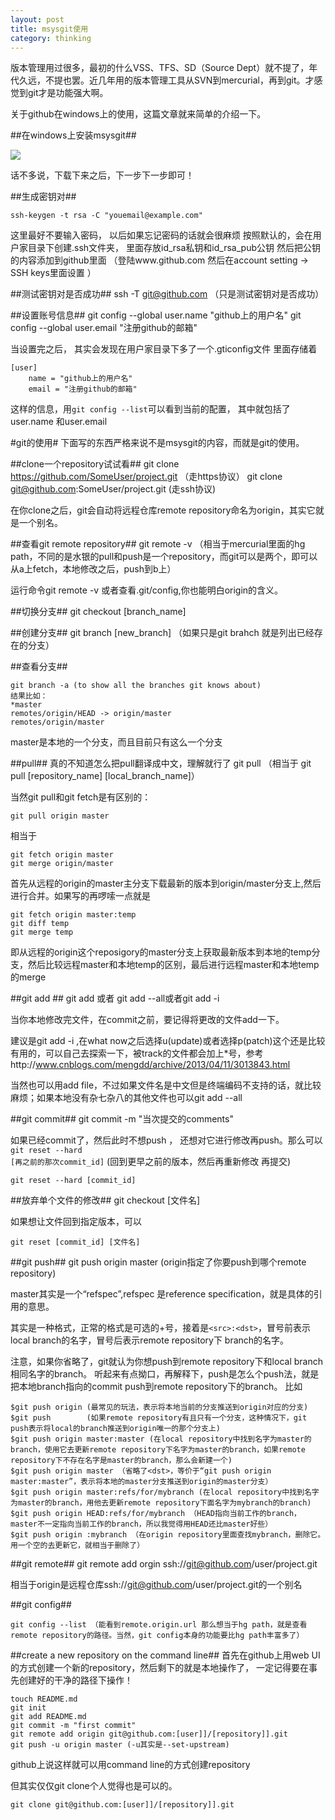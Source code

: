 ```yaml
---
layout: post
title: msysgit使用
category: thinking
---
```

版本管理用过很多，最初的什么VSS、TFS、SD（Source Dept）就不提了，年代久远，不提也罢。近几年用的版本管理工具从SVN到mercurial，再到git。才感觉到git才是功能强大啊。

关于github在windows上的使用，这篇文章就来简单的介绍一下。

##在windows上安装msysgit##

![](http://writehappy.qiniudn.com/img/msysgit.png)

话不多说，下载下来之后，下一步下一步即可！

##生成密钥对##

	ssh-keygen -t rsa -C "youemail@example.com"
	
这里最好不要输入密码， 以后如果忘记密码的话就会很麻烦
按照默认的，会在用户家目录下创建.ssh文件夹， 里面存放id_rsa私钥和id_rsa_pub公钥
然后把公钥的内容添加到github里面 （登陆www.github.com 然后在account setting -> SSH keys里面设置  ）

##测试密钥对是否成功##
	ssh -T git@github.com （只是测试密钥对是否成功）

##设置账号信息##
	git config --global user.name "github上的用户名"
	git config --global user.email "注册github的邮箱"

当设置完之后， 其实会发现在用户家目录下多了一个.gticonfig文件 里面存储着

	[user]
		name = "github上的用户名"
		email = "注册github的邮箱"
			 
这样的信息，用<code>git config --list</code>可以看到当前的配置， 其中就包括了user.name  和user.email

#git的使用#
下面写的东西严格来说不是msysgit的内容，而就是git的使用。

##clone一个repository试试看##
	git clone https://github.com/SomeUser/project.git  （走https协议）
	git clone git@github.com:SomeUser/project.git   (走ssh协议)

在你clone之后，git会自动将远程仓库remote repository命名为origin，其实它就是一个别名。
	
##查看git remote repository##
	git remote -v （相当于mercurial里面的hg path，不同的是水银的pull和push是一个repository，而git可以是两个，即可以从a上fetch，本地修改之后，push到b上）

运行命令git remote -v 或者查看.git/config,你也能明白origin的含义。	

##切换分支##
	git checkout [branch_name]
	
##创建分支##
	git branch [new_branch] （如果只是git brahch 就是列出已经存在的分支）

##查看分支##

	git branch -a (to show all the branches git knows about)
	结果比如：
	*master
	remotes/origin/HEAD -> origin/master
	remotes/origin/master

master是本地的一个分支，而且目前只有这么一个分支
	
##pull##
真的不知道怎么把pull翻译成中文，理解就行了
	git pull （相当于 git pull [repository_name] [local_branch_name]）
	
当然git pull和git fetch是有区别的：

	git pull origin master
	
相当于
	
	git fetch origin master
	git merge origin/master
	
首先从远程的origin的master主分支下载最新的版本到origin/master分支上,然后进行合并。如果写的再啰嗦一点就是

	git fetch origin master:temp
	git diff temp
	git merge temp

即从远程的origin这个reposigory的master分支上获取最新版本到本地的temp分支，然后比较远程master和本地temp的区别，最后进行远程master和本地temp的merge

##git add ##
	git add <file> 或者 git add --all或者git add -i

当你本地修改完文件，在commit之前，要记得将更改的文件add一下。

建议是git add -i ,在what now之后选择u(update)或者选择p(patch)这个还是比较有用的，可以自己去探索一下，被track的文件都会加上*号，参考http://www.cnblogs.com/mengdd/archive/2013/04/11/3013843.html

当然也可以用add file，不过如果文件名是中文但是终端编码不支持的话，就比较麻烦；如果本地没有杂七杂八的其他文件也可以git add --all



##git commit##
	git commit -m "当次提交的comments"
	
如果已经commit了，然后此时不想push ， 还想对它进行修改再push。那么可以<code>git reset --hard [再之前的那次commit_id]</code> (回到更早之前的版本，然后再重新修改 再提交)

	git reset --hard [commit_id]

##放弃单个文件的修改##
	git checkout [文件名]
	
如果想让文件回到指定版本，可以

	git reset [commit_id] [文件名]
	
##git push##
	git push origin master (origin指定了你要push到哪个remote repository)
	
master其实是一个“refspec”,refspec 是reference specification，就是具体的引用的意思。

其实是一种格式，正常的格式是可选的+号，接着是`<src>:<dst>`，冒号前表示local branch的名字，冒号后表示remote repository下 branch的名字。

注意，如果你省略了<dst>，git就认为你想push到remote repository下和local branch相同名字的branch。
听起来有点拗口，再解释下，push是怎么个push法，就是把本地branch指向的commit push到remote repository下的branch。
比如

	$git push origin (最常见的玩法，表示将本地当前的分支推送到origin对应的分支)
	$git push    	 (如果remote repository有且只有一个分支，这种情况下，git push表示将local的branch推送到origin唯一的那个分支上)
	$git push origin master:master (在local repository中找到名字为master的branch，使用它去更新remote repository下名字为master的branch，如果remote repository下不存在名字是master的branch，那么会新建一个)
	$git push origin master （省略了<dst>，等价于“git push origin master:master”，表示将本地的master分支推送到origin的master分支）
	$git push origin master:refs/for/mybranch (在local repository中找到名字为master的branch，用他去更新remote repository下面名字为mybranch的branch)
	$git push origin HEAD:refs/for/mybranch （HEAD指向当前工作的branch，master不一定指向当前工作的branch，所以我觉得用HEAD还比master好些）
	$git push origin :mybranch （在origin repository里面查找mybranch，删除它。用一个空的去更新它，就相当于删除了）
	
##git remote##
	git remote add orgin ssh://git@github.com/user/project.git
	
相当于origin是远程仓库ssh://git@github.com/user/project.git的一个别名

##git config##

	git config --list （能看到remote.origin.url 那么想当于hg path，就是查看remote repository的路径。当然，git config本身的功能要比hg path丰富多了）

##create a new repository on the command line##
首先在github上用web UI的方式创建一个新的repository，然后剩下的就是本地操作了，
一定记得要在事先创建好的干净的路径下操作！

	touch README.md
	git init
	git add README.md
	git commit -m "first commit"
	git remote add origin git@github.com:[user]]/[repository]].git
	git push -u origin master (-u其实是--set-upstream)

github上说这样就可以用command line的方式创建repository

但其实仅仅git clone个人觉得也是可以的。

	git clone git@github.com:[user]]/[repository]].git










